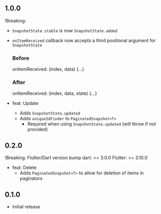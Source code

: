 ## 1.0.0

!Breaking:
- `SnapshotState.stable` is now `SnapshotState.added`
- `onItemReceived` callback now accepts a third positional argument for `SnapshotState`
  ### Before
  onItemReceived: (index, data) {...}

  ### After
  onItemReceived: (index, data, state) {...}
- feat: Update
  - Adds `SnapshotState.updated`
  - Adds `uniqueIdFinder` to `PaginatedSnapshot<T>`
    - Required when using `SnapshotState.updated` (will throw if not provided)

## 0.2.0

!Breaking:
Flutter/Dart version bump
dart: >= 3.0.0
Flutter: >= 3.10.0

- feat: Delete
  - Adds `PaginatedSnapshot<T>` to allow for deletion of items in paginators

## 0.1.0

- Initial release
